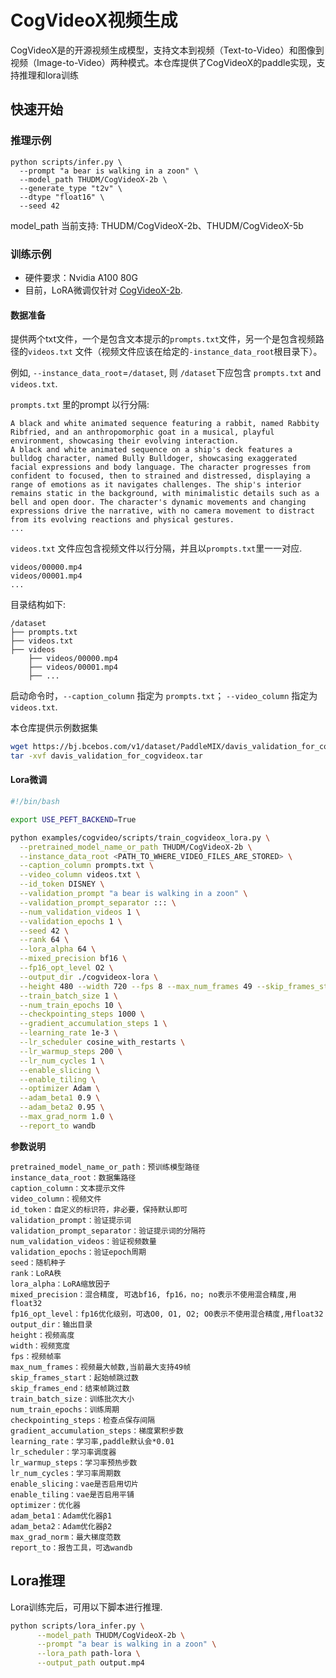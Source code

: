 # CogVideoX视频生成

CogVideoX是的开源视频生成模型，支持文本到视频（Text-to-Video）和图像到视频（Image-to-Video）两种模式。本仓库提供了CogVideoX的paddle实现，支持推理和lora训练


## 快速开始

### 推理示例

```shell
python scripts/infer.py \
  --prompt "a bear is walking in a zoon" \
  --model_path THUDM/CogVideoX-2b \
  --generate_type "t2v" \
  --dtype "float16" \
  --seed 42
```

model_path 当前支持: THUDM/CogVideoX-2b、THUDM/CogVideoX-5b


### 训练示例


* 硬件要求：Nvidia A100 80G
* 目前，LoRA微调仅针对 [CogVideoX-2b](https://huggingface.co/THUDM/CogVideoX-2b).

#### 数据准备


提供两个txt文件，一个是包含文本提示的`prompts.txt`文件，另一个是包含视频路径的`videos.txt` 文件（视频文件应该在给定的`-instance_data_root`根目录下）。

例如,
`--instance_data_root`=`/dataset`, 则 `/dataset`下应包含 `prompts.txt` and `videos.txt`.

`prompts.txt` 里的prompt 以行分隔:

```
A black and white animated sequence featuring a rabbit, named Rabbity Ribfried, and an anthropomorphic goat in a musical, playful environment, showcasing their evolving interaction.
A black and white animated sequence on a ship's deck features a bulldog character, named Bully Bulldoger, showcasing exaggerated facial expressions and body language. The character progresses from confident to focused, then to strained and distressed, displaying a range of emotions as it navigates challenges. The ship's interior remains static in the background, with minimalistic details such as a bell and open door. The character's dynamic movements and changing expressions drive the narrative, with no camera movement to distract from its evolving reactions and physical gestures.
...
```

`videos.txt` 文件应包含视频文件以行分隔，并且以`prompts.txt`里一一对应.

```
videos/00000.mp4
videos/00001.mp4
...
```

目录结构如下:

```
/dataset
├── prompts.txt
├── videos.txt
├── videos
    ├── videos/00000.mp4
    ├── videos/00001.mp4
    ├── ...
```

启动命令时，`--caption_column` 指定为 `prompts.txt`； `--video_column` 指定为 `videos.txt`.

本仓库提供示例数据集
```bash
wget https://bj.bcebos.com/v1/dataset/PaddleMIX/davis_validation_for_cogvideox.tar
tar -xvf davis_validation_for_cogvideox.tar
```

#### Lora微调

```bash
#!/bin/bash

export USE_PEFT_BACKEND=True

python examples/cogvideo/scripts/train_cogvideox_lora.py \
  --pretrained_model_name_or_path THUDM/CogVideoX-2b \
  --instance_data_root <PATH_TO_WHERE_VIDEO_FILES_ARE_STORED> \
  --caption_column prompts.txt \
  --video_column videos.txt \
  --id_token DISNEY \
  --validation_prompt "a bear is walking in a zoon" \
  --validation_prompt_separator ::: \
  --num_validation_videos 1 \
  --validation_epochs 1 \
  --seed 42 \
  --rank 64 \
  --lora_alpha 64 \
  --mixed_precision bf16 \
  --fp16_opt_level O2 \
  --output_dir ./cogvideox-lora \
  --height 480 --width 720 --fps 8 --max_num_frames 49 --skip_frames_start 0 --skip_frames_end 0 \
  --train_batch_size 1 \
  --num_train_epochs 10 \
  --checkpointing_steps 1000 \
  --gradient_accumulation_steps 1 \
  --learning_rate 1e-3 \
  --lr_scheduler cosine_with_restarts \
  --lr_warmup_steps 200 \
  --lr_num_cycles 1 \
  --enable_slicing \
  --enable_tiling \
  --optimizer Adam \
  --adam_beta1 0.9 \
  --adam_beta2 0.95 \
  --max_grad_norm 1.0 \
  --report_to wandb

```

**参数说明**
```
pretrained_model_name_or_path：预训练模型路径
instance_data_root：数据集路径
caption_column：文本提示文件
video_column：视频文件
id_token：自定义的标识符，非必要，保持默认即可
validation_prompt：验证提示词
validation_prompt_separator：验证提示词的分隔符
num_validation_videos：验证视频数量
validation_epochs：验证epoch周期
seed：随机种子
rank：LoRA秩
lora_alpha：LoRA缩放因子
mixed_precision：混合精度, 可选bf16, fp16，no; no表示不使用混合精度,用float32
fp16_opt_level：fp16优化级别，可选O0, O1, O2; O0表示不使用混合精度,用float32
output_dir：输出目录
height：视频高度
width：视频宽度
fps：视频帧率
max_num_frames：视频最大帧数,当前最大支持49帧
skip_frames_start：起始帧跳过数
skip_frames_end：结束帧跳过数
train_batch_size：训练批次大小
num_train_epochs：训练周期
checkpointing_steps：检查点保存间隔
gradient_accumulation_steps：梯度累积步数
learning_rate：学习率,paddle默认会*0.01
lr_scheduler：学习率调度器
lr_warmup_steps：学习率预热步数
lr_num_cycles：学习率周期数
enable_slicing：vae是否启用切片
enable_tiling：vae是否启用平铺
optimizer：优化器
adam_beta1：Adam优化器β1
adam_beta2：Adam优化器β2
max_grad_norm：最大梯度范数
report_to：报告工具，可选wandb
```

## Lora推理

Lora训练完后，可用以下脚本进行推理.

```bash
python scripts/lora_infer.py \
      --model_path THUDM/CogVideoX-2b \
      --prompt "a bear is walking in a zoon" \
      --lora_path path-lora \
      --output_path output.mp4
```
